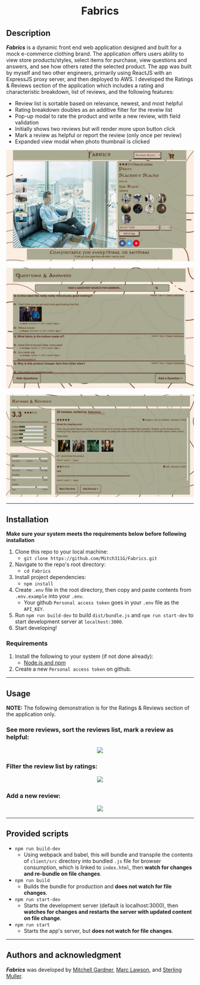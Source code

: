 <h1 align="center">Fabrics</h1>

## Description
***Fabrics*** is a dynamic front end web application designed and built for a mock e-commerce clothing brand. The application offers users ability to view store products/styles, select items for purchase, view questions and answers, and see how others rated the selected product. The app was built by myself and two other engineers, primarily using ReactJS with an ExpressJS proxy server, and then deployed to AWS. I developed the Ratings & Reviews section of the application which includes a rating and characteristic breakdown, list of reviews, and the following features:
- Review list is sortable based on relevance, newest, and most helpful
- Rating breakdown doubles as an additive filter for the reveiw list
- Pop-up modal to rate the product and write a new review, with field validation
- Initially shows two reviews but will render more upon button click
- Mark a review as helpful or report the review (only once per review)
- Expanded view modal when photo thumbnail is clicked

<p align="center">
<img src="readme_assets/product_overview.png">
</p>

<p align="center">
<img src="readme_assets/QandA.png">
</p>

<p align="center">
<img src="readme_assets/rating_and_reviews.png">
</p>

---
## Installation
**Make sure your system meets the requirements below before following installation**
1. Clone this repo to your local machine:
    - `git clone https://github.com/Mitch311G/Fabrics.git`
2. Navigate to the repo's root directory:
    - `cd Fabrics`
3. Install project dependencies:
    - `npm install`
4. Create `.env` file in the root directory, then copy and paste contents from `.env.example` into your `.env`.
    - Your github `Personal access token` goes in your `.env` file as the `API_KEY`.
5. Run `npm run build-dev` to build `dist/bundle.js` and `npm run start-dev` to start development server at `localhost:3000`.
6. Start developing!

### Requirements
1. Install the following to your system (if not done already):
    - [Node.js and npm](https://nodejs.org/en/download/)
2. Create a new `Personal access token` on github.
---
## Usage
**NOTE:** The following demonstration is for the Ratings & Reviews section of the application only.
### See more reviews, sort the reviews list, mark a review as helpful:
<p align="center">
<img src="readme_assets/review_list.gif">
</p>

### Filter the review list by ratings:
<p align="center">
<img src="readme_assets/review_filter.gif">
</p>

### Add a new review:
<p align="center">
<img src="readme_assets/new_review.gif">
</p>

---
## Provided scripts
- `npm run build-dev`
    - Using webpack and babel, this will bundle and transpile the contents of `client/src` directory into bundled `.js` file for browser consumption, which is linked to `index.html`, then **watch for changes and re-bundle on file changes**.
- `npm run build`
    - Builds the bundle for production and **does not watch for file changes**.
- `npm run start-dev`
    - Starts the development server (default is localhost:3000), then **watches for changes and restarts the server with updated content on file change**.
- `npm run start`
    - Starts the app's server, but **does not watch for file changes**.
---
## Authors and acknowledgment
***Fabrics*** was developed by [Mitchell Gardner](https://github.com/Mitch311G), [Marc Lawson](https://github.com/mlawso33-code), and [Sterling Muller](https://github.com/sterlingmuller).
